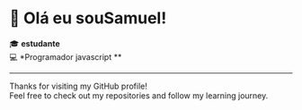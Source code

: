 # 👋 Olá eu souSamuel!

🎓 **estudante**  
💻 *Programador javascript **


---

Thanks for visiting my GitHub profile!  
Feel free to check out my repositories and follow my learning journey.

<!--
You can always update this README to add more details, your social links, or a fun personal touch!
-->
<!--
**Samuel-hub034/Samuel-hub034** is a ✨ _special_ ✨ repository because its `README.md` (this file) appears on your GitHub profile.

Here are some ideas to get you started:

- 🔭 I’m currently working on ...
- 🌱 I’m currently learning ...
- 👯 I’m looking to collaborate on ...
- 🤔 I’m looking for help with ...
- 💬 Ask me about ...
- 📫 How to reach me: ...
- 😄 Pronouns: ...
- ⚡ Fun fact: ...
-->
